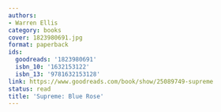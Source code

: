 ```yaml
---
authors:
- Warren Ellis
category: books
cover: 1823980691.jpg
format: paperback
ids:
  goodreads: '1823980691'
  isbn_10: '1632153122'
  isbn_13: '9781632153128'
link: https://www.goodreads.com/book/show/25089749-supreme
status: read
title: 'Supreme: Blue Rose'
---
```

